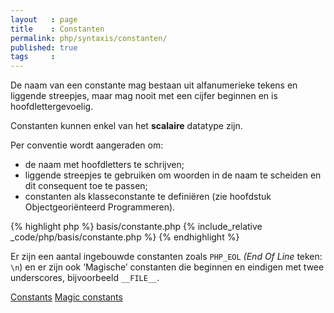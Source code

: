 ```yaml
---
layout   : page
title    : Constanten
permalink: php/syntaxis/constanten/
published: true
tags     :
---
```


De naam van een constante mag bestaan uit alfanumerieke tekens en liggende streepjes, maar mag nooit met een cijfer beginnen en is hoofdlettergevoelig.

Constanten kunnen enkel van het **scalaire** datatype zijn.

Per conventie wordt aangeraden om:

 - de naam met hoofdletters te schrijven;
 - liggende streepjes te gebruiken om woorden in de naam te scheiden en dit consequent toe te passen;
 - constanten als klasseconstante te definiëren (zie hoofdstuk Objectgeoriënteerd Programmeren).

{% highlight php %}
basis/constante.php
{% include_relative _code/php/basis/constante.php %}
{% endhighlight %}

Er zijn een aantal ingebouwde constanten zoals `PHP_EOL` *(End Of Line* teken: `\n`) en er zijn ook ‘Magische’ constanten die beginnen en eindigen met twee underscores, bijvoorbeeld `__FILE__`.

[Constants](http://www.php.net/manual/en/language.constants.php)
[Magic constants](http://www.php.net/manual/en/language.constants.predefined.php)
